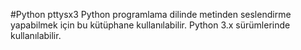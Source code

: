 #Python pttysx3
Python programlama dilinde metinden seslendirme yapabilmek için bu kütüphane kullanılabilir. Python 3.x sürümlerinde kullanılabilir.
